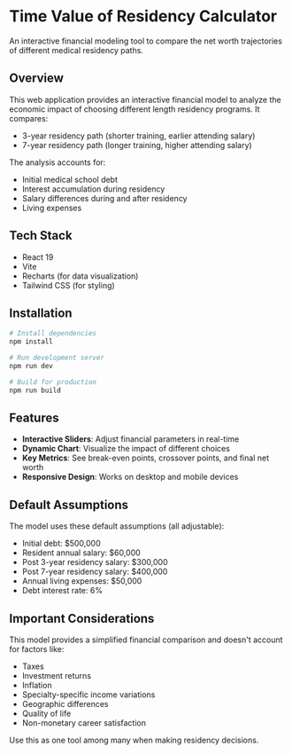 # Time Value of Residency Calculator

An interactive financial modeling tool to compare the net worth trajectories of different medical residency paths.

## Overview

This web application provides an interactive financial model to analyze the economic impact of choosing different length residency programs. It compares:

- 3-year residency path (shorter training, earlier attending salary)
- 7-year residency path (longer training, higher attending salary)

The analysis accounts for:
- Initial medical school debt
- Interest accumulation during residency
- Salary differences during and after residency
- Living expenses

## Tech Stack

- React 19
- Vite
- Recharts (for data visualization)
- Tailwind CSS (for styling)

## Installation

```bash
# Install dependencies
npm install

# Run development server
npm run dev

# Build for production
npm run build
```

## Features

- **Interactive Sliders**: Adjust financial parameters in real-time
- **Dynamic Chart**: Visualize the impact of different choices
- **Key Metrics**: See break-even points, crossover points, and final net worth
- **Responsive Design**: Works on desktop and mobile devices

## Default Assumptions

The model uses these default assumptions (all adjustable):
- Initial debt: $500,000
- Resident annual salary: $60,000
- Post 3-year residency salary: $300,000
- Post 7-year residency salary: $400,000
- Annual living expenses: $50,000
- Debt interest rate: 6%

## Important Considerations

This model provides a simplified financial comparison and doesn't account for factors like:
- Taxes
- Investment returns
- Inflation
- Specialty-specific income variations
- Geographic differences
- Quality of life
- Non-monetary career satisfaction

Use this as one tool among many when making residency decisions. 